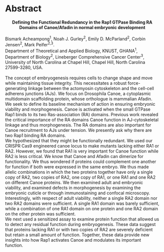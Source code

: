 # Abstract

 <span><center><strong>
        Defining the Functional Redundancy in the Rap1 GTPase Binding RA Domains of 
        Canoe/Afadin in normal embryonic development
    </strong></center></span><br>
    <span>
        Bismark Acheampong<sup>1</sup>, Noah J. Gurley<sup>2</sup>, 
        Emily D. McParland<sup>2</sup>, Corbin Jensen<sup>2</sup>, Mark Peifer<sup>2,3</sup>.</span><br>
    <span>
        Department of Theoretical and Applied Biology, KNUST, GHANA<sup>1</sup>, 
        Department of Biology<sup>2</sup>, Lineberger Comprehensive Cancer Center<sup>3</sup>, University
        of North Carolina at Chapel Hill, Chapel Hill, North Carolina 27599-3280, USA.
    </span>
    <br><br>
    <span>
        The concept of embryogenesis requires cells to change shape and move while maintaining tissue integrity.
        This necessitates a robust force-generating linkage between the actomyosin cytoskeleton and the cell-cell
        adherens junctions (AJs). We focus on Drosophila Canoe, a cytoplasmic multidomain scaffolding protein,
       whose orthologue is mammalian Afadin. We seek to define its baseline mechanism of action in ensuring 
       embryonic viability and morphogenesis. Canoe is activated when the small GTPase Rap1 binds to its two 
       Ras-association (RA) domains. Previous work revealed the critical importance of the RA domains Canoe 
       function in AJ-cytoskeletal linkage and thus morphogenesis.  The RA domains are also important for 
       Canoe recruitment to AJs under tension. We presently ask why there are two Rap1 binding RA domains.  
       We hypothesized that they might be functionally redundant. We used our CRISPR Cas9 engineered canoe 
       locus to make mutants lacking either RA1 or RA2.  However, we found that RA1 is very important for 
       Canoe function while RA2 is less critical.  We know that Canoe and Afadin can dimerize for functionality. 
       We thus wondered if proteins could complement one another for function if both were expressed in the same 
       embryo.  We thus made allelic combinations in which the two proteins together have only a single copy of 
       RA2, two copies of RA2, one copy of RA1, or one RA1 and one RA2 on different Canoe proteins.  We then 
       examined adult and embryonic viability, and examined defects in morphogenesis by examining the embryonic 
       cuticle or through immunostaining and confocal microscopy. Interestingly, with respect of adult viability, 
       neither a single RA2 domain nor two RA2 domains were sufficient.  A single RA1 domain was barely sufficient, 
       while a combination of one RA1 domain on one protein and one RA2 domain on the other protein was sufficient.  
       We next used a sensitized assay to examine protein function that allowed us to detect any residual function 
       during embryogenesis.  These data suggest that proteins lacking RA1 or with two copies of RA2 are severely 
       deficient but retain a small amount of function.  Together, these data provide new insights into how Rap1 
       activates Canoe and modulates its important function. 
    </span>

 
